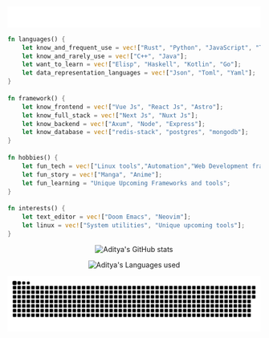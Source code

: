 <img src="./name.svg" alt="Aditya Yadav" style="display: flex;align-items: center;justify-content: center;">

```rust
fn languages() {
    let know_and_frequent_use = vec!["Rust", "Python", "JavaScript", "TypeScript", "Bash"];
    let know_and_rarely_use = vec!["C++", "Java"];
    let want_to_learn = vec!["Elisp", "Haskell", "Kotlin", "Go"];
    let data_representation_languages = vec!["Json", "Toml", "Yaml"];
}

fn framework() {
    let know_frontend = vec!["Vue Js", "React Js", "Astro"];
    let know_full_stack = vec!["Next Js", "Nuxt Js"];
    let know_backend = vec!["Axum", "Node", "Express"];
    let know_database = vec!["redis-stack", "postgres", "mongodb"];
}

fn hobbies() {
    let fun_tech = vec!["Linux tools","Automation","Web Development frameworks","Kubernetes",];
    let fun_story = vec!["Manga", "Anime"];
    let fun_learning = "Unique Upcoming Frameworks and tools";
}

fn interests() {
    let text_editor = vec!["Doom Emacs", "Neovim"];
    let linux = vec!["System utilities", "Unique upcoming tools"];
}
```

<p align="center">
   <img src="https://github-readme-stats.vercel.app/api?username=aadi58002&show_icons=true&theme=dracula&show_icons=true&include_all_commits=true&count_private=true&" alt="Aditya's GitHub stats">
</p>

<p align="center">
    <img src="https://github-readme-stats.vercel.app/api/top-langs/?username=aadi58002&layout=compact&theme=dracula" alt="Aditya's Languages used">
</p>

<img align="center" src="https://raw.githubusercontent.com/aadi58002/aadi58002/output/snake.svg" alt="Snake animation" />
